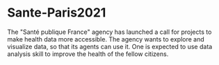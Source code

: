 # Sante-Paris2021
The "Santé publique France" agency has launched a call for projects to make health data more accessible. The agency wants to explore and visualize data, so that its agents can use it. One is expected to use data analysis skill to improve the health of the fellow citizens.
